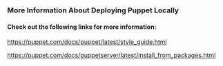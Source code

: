 ### More Information About Deploying Puppet Locally
#### Check out the following links for more information:

https://puppet.com/docs/puppet/latest/style_guide.html

https://puppet.com/docs/puppetserver/latest/install_from_packages.html


